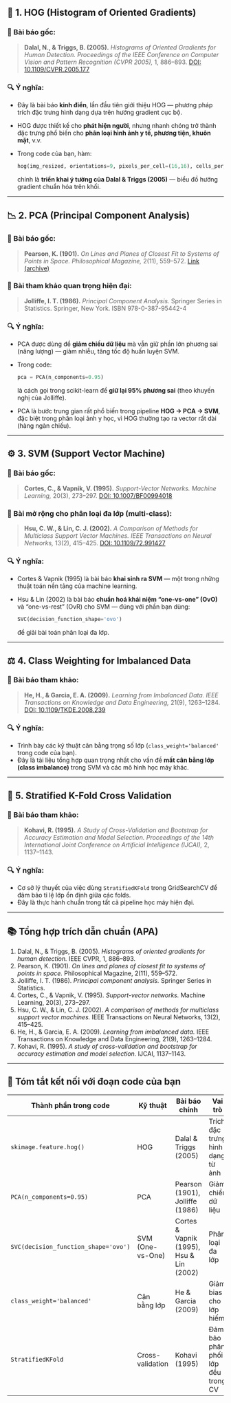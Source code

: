 ## 🧩 1. HOG (Histogram of Oriented Gradients)

### 📄 Bài báo gốc:

> **Dalal, N., & Triggs, B. (2005).**
> *Histograms of Oriented Gradients for Human Detection.*
> *Proceedings of the IEEE Conference on Computer Vision and Pattern Recognition (CVPR 2005),* 1, 886–893.
> [DOI: 10.1109/CVPR.2005.177](https://doi.org/10.1109/CVPR.2005.177)

### 🔍 Ý nghĩa:

* Đây là bài báo **kinh điển**, lần đầu tiên giới thiệu HOG — phương pháp trích đặc trưng hình dạng dựa trên hướng gradient cục bộ.
* HOG được thiết kế cho **phát hiện người**, nhưng nhanh chóng trở thành đặc trưng phổ biến cho **phân loại hình ảnh y tế, phương tiện, khuôn mặt**, v.v.
* Trong code của bạn, hàm:

  ```python
  hog(img_resized, orientations=9, pixels_per_cell=(16,16), cells_per_block=(2,2))
  ```

  chính là **triển khai ý tưởng của Dalal & Triggs (2005)** — biểu đồ hướng gradient chuẩn hóa trên khối.

---

## 📉 2. PCA (Principal Component Analysis)

### 📄 Bài báo gốc:

> **Pearson, K. (1901).**
> *On Lines and Planes of Closest Fit to Systems of Points in Space.*
> *Philosophical Magazine,* 2(11), 559–572.
> [Link (archive)](https://statml.univie.ac.at/fileadmin/user_upload/p_statml/Lehre/PCA_1901_Pearson.pdf)

### 📄 Bài tham khảo quan trọng hiện đại:

> **Jolliffe, I. T. (1986).**
> *Principal Component Analysis.* Springer Series in Statistics. Springer, New York.
> ISBN 978-0-387-95442-4

### 🔍 Ý nghĩa:

* PCA được dùng để **giảm chiều dữ liệu** mà vẫn giữ phần lớn phương sai (năng lượng) — giảm nhiễu, tăng tốc độ huấn luyện SVM.
* Trong code:

  ```python
  pca = PCA(n_components=0.95)
  ```

  là cách gọi trong scikit-learn để **giữ lại 95% phương sai** (theo khuyến nghị của Jolliffe).
* PCA là bước trung gian rất phổ biến trong pipeline **HOG → PCA → SVM**, đặc biệt trong phân loại ảnh y học, vì HOG thường tạo ra vector rất dài (hàng ngàn chiều).

---

## ⚙️ 3. SVM (Support Vector Machine)

### 📄 Bài báo gốc:

> **Cortes, C., & Vapnik, V. (1995).**
> *Support-Vector Networks.*
> *Machine Learning,* 20(3), 273–297.
> [DOI: 10.1007/BF00994018](https://doi.org/10.1007/BF00994018)

### 📄 Bài mở rộng cho phân loại đa lớp (multi-class):

> **Hsu, C. W., & Lin, C. J. (2002).**
> *A Comparison of Methods for Multiclass Support Vector Machines.*
> *IEEE Transactions on Neural Networks,* 13(2), 415–425.
> [DOI: 10.1109/72.991427](https://doi.org/10.1109/72.991427)

### 🔍 Ý nghĩa:

* Cortes & Vapnik (1995) là bài báo **khai sinh ra SVM** — một trong những thuật toán nền tảng của machine learning.
* Hsu & Lin (2002) là bài báo **chuẩn hoá khái niệm “one-vs-one” (OvO)** và “one-vs-rest” (OvR) cho SVM — đúng với phần bạn dùng:

  ```python
  SVC(decision_function_shape='ovo')
  ```

  để giải bài toán phân loại đa lớp.

---

## ⚖️ 4. Class Weighting for Imbalanced Data

### 📄 Bài báo tham khảo:

> **He, H., & Garcia, E. A. (2009).**
> *Learning from Imbalanced Data.*
> *IEEE Transactions on Knowledge and Data Engineering,* 21(9), 1263–1284.
> [DOI: 10.1109/TKDE.2008.239](https://doi.org/10.1109/TKDE.2008.239)

### 🔍 Ý nghĩa:

* Trình bày các kỹ thuật cân bằng trọng số lớp (`class_weight='balanced'` trong code của bạn).
* Đây là tài liệu tổng hợp quan trọng nhất cho vấn đề **mất cân bằng lớp (class imbalance)** trong SVM và các mô hình học máy khác.

---

## 🔄 5. Stratified K-Fold Cross Validation

### 📄 Bài báo tham khảo:

> **Kohavi, R. (1995).**
> *A Study of Cross-Validation and Bootstrap for Accuracy Estimation and Model Selection.*
> *Proceedings of the 14th International Joint Conference on Artificial Intelligence (IJCAI),* 2, 1137–1143.

### 🔍 Ý nghĩa:

* Cơ sở lý thuyết của việc dùng `StratifiedKFold` trong GridSearchCV để đảm bảo tỉ lệ lớp ổn định giữa các folds.
* Đây là thực hành chuẩn trong tất cả pipeline học máy hiện đại.

---

## 📚 Tổng hợp trích dẫn chuẩn (APA)

1. Dalal, N., & Triggs, B. (2005). *Histograms of oriented gradients for human detection.* IEEE CVPR, 1, 886–893.
2. Pearson, K. (1901). *On lines and planes of closest fit to systems of points in space.* Philosophical Magazine, 2(11), 559–572.
3. Jolliffe, I. T. (1986). *Principal component analysis.* Springer Series in Statistics.
4. Cortes, C., & Vapnik, V. (1995). *Support-vector networks.* Machine Learning, 20(3), 273–297.
5. Hsu, C. W., & Lin, C. J. (2002). *A comparison of methods for multiclass support vector machines.* IEEE Transactions on Neural Networks, 13(2), 415–425.
6. He, H., & Garcia, E. A. (2009). *Learning from imbalanced data.* IEEE Transactions on Knowledge and Data Engineering, 21(9), 1263–1284.
7. Kohavi, R. (1995). *A study of cross-validation and bootstrap for accuracy estimation and model selection.* IJCAI, 1137–1143.

---

## 🔗 Tóm tắt kết nối với đoạn code của bạn

| Thành phần trong code                | Kỹ thuật         | Bài báo chính                            | Vai trò                            |
| ------------------------------------ | ---------------- | ---------------------------------------- | ---------------------------------- |
| `skimage.feature.hog()`              | HOG              | Dalal & Triggs (2005)                    | Trích đặc trưng hình dạng từ ảnh   |
| `PCA(n_components=0.95)`             | PCA              | Pearson (1901), Jolliffe (1986)          | Giảm chiều dữ liệu                 |
| `SVC(decision_function_shape='ovo')` | SVM (One-vs-One) | Cortes & Vapnik (1995), Hsu & Lin (2002) | Phân loại đa lớp                   |
| `class_weight='balanced'`            | Cân bằng lớp     | He & Garcia (2009)                       | Giảm bias cho lớp hiếm             |
| `StratifiedKFold`                    | Cross-validation | Kohavi (1995)                            | Đảm bảo phân phối lớp đều trong CV |

